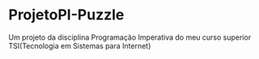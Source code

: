 # ProjetoPI-Puzzle
Um projeto da disciplina Programação Imperativa do meu curso superior TSI(Tecnologia em Sistemas para Internet)
